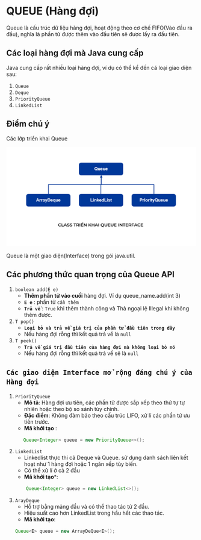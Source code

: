 # QUEUE (Hàng đợi)
Queue là cấu trúc dữ liệu hàng đợi, hoạt động theo cơ chế FIFO(Vào đầu ra đầu), nghĩa là phần tử được thêm vào đầu tiên sẽ được lấy ra đầu tiên.
## Các loại hàng đợi mà Java cung cấp
Java cung cấp rất nhiều loại hàng đợi, ví dụ có thể kể đến cá loại giao diện sau:
1. `Queue`
2. `Deque`
3. `PriorityQueue`
4. `LinkedList`
## Điểm chú ý
Các lớp triển khai Queue

![](Images/classtrienkhaiinterface.png)

Queue là một giao diện(Interface) trong gói java.util.
## Các phương thức quan trọng của Queue API
1. `boolean add(E e)`
    +   **Thêm phần tử vào cuối** hàng đợi. Ví dụ queue_name.add(int 3)
    +   **`E e`** : phần tử `cần thêm`
    +   **`Trả về`** : `True` khi thêm thành công và Thả ngoại lệ Illegal khi không thêm được.
3. `T pop()`
    +   **`Loại bỏ và trả về giá trị của phần tử đầu tiên trong dãy`**
    +   Nếu hàng đợi rỗng thì kết quả trả về là `null`
4. `T peek()`
    +   **`Trả về giá trị đầu tiên của hàng đợi mà không loại bỏ nó`**
      +   Nếu hàng đợi rỗng thì kết quả trả về sẽ là `null`
## `Các giao diện Interface mở rộng đáng chú ý của Hàng đợi`
1. `PriorityQueue `
    + **Mô tả**: Hàng đợi ưu tiên, các phần tử được sắp xếp theo thứ tự tự nhiên hoặc theo bộ so sánh tùy chỉnh.
    + **Đặc điểm**: Không đảm bảo theo cấu trúc LIFO, xử lí các phần tử ưu tiên trước.
    + **Mã khởi tạo** :
   ```java
      Queue<Integer> queue = new PriorityQueue<>();
   ```
2. `LinkedList`
    + Linkedlist thực thi cả Deque và Queue. sử dụng danh sách liên kết hoạt như 1 hàng đợi hoặc 1 ngăn xếp tùy biến.
    + Có thể xử lí ở cả 2 đầu
    + **Mã khởi tạo***:
    ```java
        Queue<Integer> queue = new LinkedList<>();
    ```
3. `ArayDeque`
    + Hỗ trợ bằng mảng đầu và có thể thao tác từ 2 đầu.
    + Hiệu suất cao hơn LinkedList trong hầu hết các thao tác.
    + **Mã khởi tạo**:
   ```java
   Queue<E> queue = new ArrayDeQue<E>();
    ```